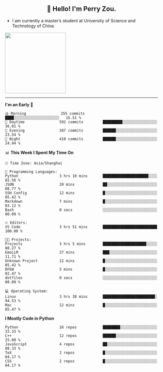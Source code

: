 <h2 align="center">👋 Hello! I'm Perry Zou.</h2>

- I am currently a master’s student at University of Science and Technology of China

<img height=200 align="center" src="https://github-readme-stats.vercel.app/api?username=zonepg" />

-------

<!--START_SECTION:waka-->
**I'm an Early 🐤** 

```text
🌞 Morning                255 commits         ████░░░░░░░░░░░░░░░░░░░░░   15.51 % 
🌆 Daytime                592 commits         █████████░░░░░░░░░░░░░░░░   36.01 % 
🌃 Evening                387 commits         ██████░░░░░░░░░░░░░░░░░░░   23.54 % 
🌙 Night                  410 commits         ██████░░░░░░░░░░░░░░░░░░░   24.94 % 
```


📊 **This Week I Spent My Time On** 

```text
🕑︎ Time Zone: Asia/Shanghai

💬 Programming Languages: 
Python                   3 hrs 10 mins       █████████████████████░░░░   82.56 % 
JSON                     20 mins             ██░░░░░░░░░░░░░░░░░░░░░░░   08.77 % 
SSH Config               12 mins             █░░░░░░░░░░░░░░░░░░░░░░░░   05.42 % 
Markdown                 7 mins              █░░░░░░░░░░░░░░░░░░░░░░░░   03.12 % 
Bash                     0 secs              ░░░░░░░░░░░░░░░░░░░░░░░░░   00.09 % 

🔥 Editors: 
VS Code                  3 hrs 51 mins       █████████████████████████   100.00 % 

🐱‍💻 Projects: 
Projects                 3 hrs 5 mins        ████████████████████░░░░░   80.27 % 
EmoLLM                   27 mins             ███░░░░░░░░░░░░░░░░░░░░░░   11.71 % 
Unknown Project          12 mins             █░░░░░░░░░░░░░░░░░░░░░░░░   05.42 % 
DFEW                     5 mins              █░░░░░░░░░░░░░░░░░░░░░░░░   02.47 % 
dotfiles                 0 secs              ░░░░░░░░░░░░░░░░░░░░░░░░░   00.09 % 

💻 Operating System: 
Linux                    3 hrs 38 mins       ████████████████████████░   94.53 % 
Mac                      12 mins             █░░░░░░░░░░░░░░░░░░░░░░░░   05.47 % 
```

**I Mostly Code in Python** 

```text
Python                   16 repos            ████████░░░░░░░░░░░░░░░░░   33.33 % 
C++                      12 repos            ██████░░░░░░░░░░░░░░░░░░░   25.00 % 
JavaScript               4 repos             ██░░░░░░░░░░░░░░░░░░░░░░░   08.33 % 
TeX                      2 repos             █░░░░░░░░░░░░░░░░░░░░░░░░   04.17 % 
CSS                      2 repos             █░░░░░░░░░░░░░░░░░░░░░░░░   04.17 % 
```




<!--END_SECTION:waka-->
